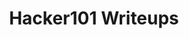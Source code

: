 ---
title: Hacker101 Writeups
layout: category
taxonomy: 'Hacker101 Writeups'
permalink: /tutorials-and-writeups/hacker101-writeups
excerpt: "Writeups for challenges from Hacker101 CTF's i found interesting."
classes: wide
---